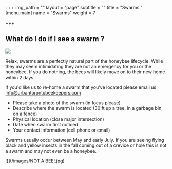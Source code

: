 +++
img_path = ""
layout = "page"
subtitle = ""
title = "Swarms "
[menu.main]
name = "Swarms"
weight = 7

+++
## What do I do if I see a swarm ?

![](/images/IMG_20190711_112235.jpg)

Relax, swarms are a perfectly natural part of the honeybee lifecycle. While they may seem intimidating they are not an emergency for you or the honeybee. If you do nothing, the bees will likely move on to their new home within 2 days.

If you'd like us to re-home a swarm that you've located please email us info@urbantorontobeekeepers.com

* Please take a photo of the swarm (in focus please)
* Describe where the swarm is located (30 ft up a tree, in a garbage bin, on a fence)
* Physical location (close major intersection)
* Date when swarm first noticed
* Your contact information (cell phone or email)

Swarms usually occur between May and early July. If you are seeing flying black and yellow insects in the fall coming out of a  crevice or hole this is not a swarm and may not even be a honeybee.

![](/images/NOT A BEE!.jpg)